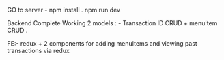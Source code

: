 GO to server  -   npm install . npm run dev


Backend Complete Working 
2 models : - 
Transaction ID CRUD + menuItem CRUD . 

FE:-
redux + 2 components for adding menuItems and viewing past transactions via redux 


